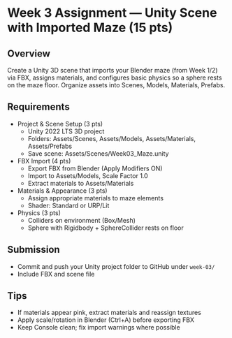 # Week 3 Assignment — Unity Scene with Imported Maze (15 pts)

## Overview
Create a Unity 3D scene that imports your Blender maze (from Week 1/2) via FBX, assigns materials, and configures basic physics so a sphere rests on the maze floor. Organize assets into Scenes, Models, Materials, Prefabs.

## Requirements
- Project & Scene Setup (3 pts)
  - Unity 2022 LTS 3D project
  - Folders: Assets/Scenes, Assets/Models, Assets/Materials, Assets/Prefabs
  - Save scene: Assets/Scenes/Week03_Maze.unity
- FBX Import (4 pts)
  - Export FBX from Blender (Apply Modifiers ON)
  - Import to Assets/Models, Scale Factor 1.0
  - Extract materials to Assets/Materials
- Materials & Appearance (3 pts)
  - Assign appropriate materials to maze elements
  - Shader: Standard or URP/Lit
- Physics (3 pts)
  - Colliders on environment (Box/Mesh)
  - Sphere with Rigidbody + SphereCollider rests on floor

## Submission
- Commit and push your Unity project folder to GitHub under `week-03/`
- Include FBX and scene file

## Tips
- If materials appear pink, extract materials and reassign textures
- Apply scale/rotation in Blender (Ctrl+A) before exporting FBX
- Keep Console clean; fix import warnings where possible

